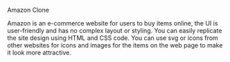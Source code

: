 Amazon Clone

Amazon is an e-commerce website for users to buy items online, the UI is user-friendly and has no complex layout or styling. You can easily replicate the site design using HTML and CSS code. 
You can use svg or icons from other websites for icons and images for the items on the web page to make it look more attractive.
